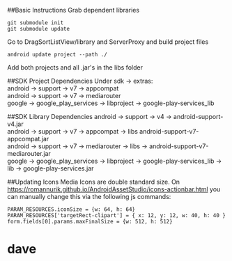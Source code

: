 ##Basic Instructions
Grab dependent libraries
```
git submodule init
git submodule update
```

Go to DragSortListView/library and ServerProxy and build project files
```
android update project --path ./
```

Add both projects and all .jar's in the libs folder

##SDK Project Dependencies
Under sdk -> extras:<br>
android -> support -> v7 -> appcompat<br>
android -> support -> v7 -> mediarouter<br>
google -> google_play_services -> libproject -> google-play-services_lib

##SDK Library Dependencies
android -> support -> v4 -> android-support-v4.jar<br>
android -> support -> v7 -> appcompat -> libs android-support-v7-appcompat.jar<br>
android -> support -> v7 -> mediarouter -> libs -> android-support-v7-mediarouter.jar<br>
google -> google_play_services -> libproject -> google-play-services_lib -> lib -> google-play-services.jar

##Updating Icons
Media Icons are double standard size.  On https://romannurik.github.io/AndroidAssetStudio/icons-actionbar.html you can manually change this via the following js commands:
```
PARAM_RESOURCES.iconSize = {w: 64, h: 64}
PARAM_RESOURCES['targetRect-clipart'] = { x: 12, y: 12, w: 40, h: 40 }
form.fields[0].params.maxFinalSize = {w: 512, h: 512}
```
# dave
